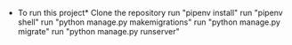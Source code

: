 * To run this project*
Clone the repository
run "pipenv install"
run "pipenv shell"
run "python manage.py makemigrations"
run "python manage.py migrate"
run "python manage.py runserver"